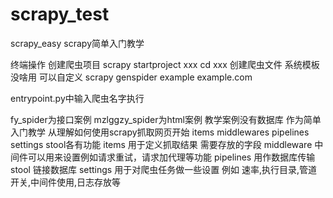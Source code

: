 # scrapy_test
scrapy_easy
scrapy简单入门教学


终端操作
创建爬虫项目 
scrapy startproject xxx
cd xxx
创建爬虫文件 系统模板没啥用 可以自定义 
scrapy genspider example example.com


entrypoint.py中输入爬虫名字执行

fy_spider为接口案例
mzlggzy_spider为html案例
教学案例没有数据库  作为简单入门教学 从理解如何使用scrapy抓取网页开始
items middlewares pipelines settings stool各有功能
items 用于定义抓取结果 需要存放的字段
middleware 中间件可以用来设置例如请求重试，请求加代理等功能 
pipelines 用作数据库传输
stool 链接数据库
settings  用于对爬虫任务做一些设置  例如 速率,执行目录,管道开关,中间件使用,日志存放等
